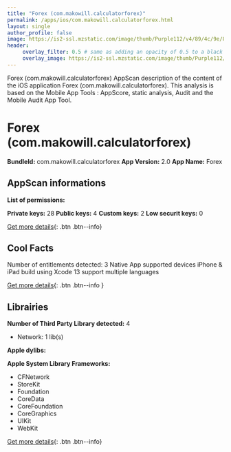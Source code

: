 ```yaml
---
title: "Forex (com.makowill.calculatorforex)"
permalink: /apps/ios/com.makowill.calculatorforex.html
layout: single
author_profile: false
image: https://is2-ssl.mzstatic.com/image/thumb/Purple112/v4/89/4c/9e/894c9e31-cb60-6b15-1819-ea6546a54490/AppIcon-1x_U007emarketing-0-10-0-85-220.png/512x512bb.jpg
header: 
     overlay_filter: 0.5 # same as adding an opacity of 0.5 to a black background
     overlay_image: https://is2-ssl.mzstatic.com/image/thumb/Purple112/v4/89/4c/9e/894c9e31-cb60-6b15-1819-ea6546a54490/AppIcon-1x_U007emarketing-0-10-0-85-220.png/512x512bb.jpg
---
```

Forex (com.makowill.calculatorforex) AppScan description of the content of the iOS application Forex (com.makowill.calculatorforex). This analysis is based on the Mobile App Tools : AppScore, static analysis, Audit and the Mobile Audit App Tool.

# Forex (com.makowill.calculatorforex)

**BundleId:** com.makowill.calculatorforex
**App Version:** 2.0
**App Name:** Forex


## AppScan informations 

**List of permissions:** 
  
  
**Private keys:** 28
**Public keys:** 4
**Custom keys:** 2
**Low securit keys:** 0
  
[Get more details](/pricing.html){: .btn .btn--info}

## Cool Facts

Number of entitlements detected: 3
Native App
supported devices iPhone & iPad
build using Xcode 13
support multiple languages
  
[Get more details](/pricing.html){: .btn .btn--info }

## Librairies 
**Number of Third Party Library detected:** 4
- Network: 1 lib(s)


**Apple dylibs:**


**Apple System Library Frameworks:**
- CFNetwork
- StoreKit
- Foundation
- CoreData
- CoreFoundation
- CoreGraphics
- UIKit
- WebKit


  
[Get more details](/pricing.html){: .btn .btn--info}

